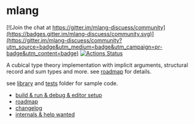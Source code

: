 # mlang

[![Join the chat at https://gitter.im/mlang-discuess/community](https://badges.gitter.im/mlang-discuess/community.svg)](https://gitter.im/mlang-discuess/community?utm_source=badge&utm_medium=badge&utm_campaign=pr-badge&utm_content=badge) 
[![Actions Status](https://github.com/molikto/mlang/workflows/ci/badge.svg)](https://github.com/molikto/mlang/actions)

A cubical type theory implementation with implicit arguments, structural record and sum types and more. see [roadmap](ROADMAP.md) for details.

see [library](library) and [tests](tests) folder for sample code.

+ [build & run & debug & editor setup](BUILD.md)
+ [roadmap](ROADMAP.md)
+ [changelog](CHANGELOG.md)
+ [internals & help wanted](HACKING.md)
